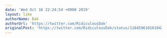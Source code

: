 ```yaml
---
date: 'Wed Oct 16 22:24:54 +0000 2019'
layout: like
authorName: Dak
authorUrl: 'https://twitter.com/RidiculousDak'
originalPost: 'https://twitter.com/RidiculousDak/status/1184596101619429378'
---
```

